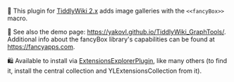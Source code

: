 📝 This plugin for [TiddlyWiki 2.x](https://classic.tiddlywiki.com)
adds image galleries with the `<<fancyBox>>` macro.

👀 See also the demo page: https://yakovl.github.io/TiddlyWiki_GraphTools/.
Additional info about the fancyBox library's capabilities can be found at https://fancyapps.com.

🛍️ Available to install via [ExtensionsExplorerPlugin](https://github.com/YakovL/TiddlyWiki_ExtensionsExplorerPlugin),
like many others (to find it, install the central collection and YLExtensionsCollection from it).
